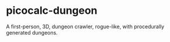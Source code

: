 # picocalc-dungeon
A first-person, 3D, dungeon crawler, rogue-like, with procedurally generated dungeons.
